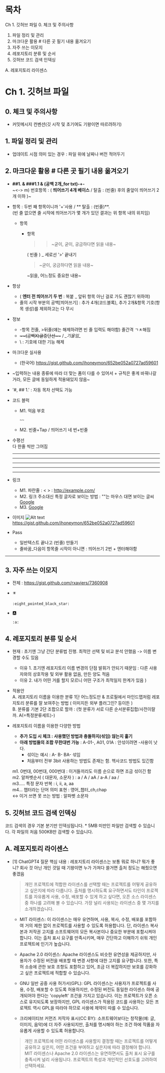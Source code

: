 # 목차
Ch 1. 깃허브 파일
0. 체크 및 주의사항
1. 파일 정리 및 관리
2. 마크다운 활용 # 다른 곳 필기 내용 옮겨오기
3. 자주 쓰는 이모지    
4. 레포지토리 분류 및 순서         
5. 깃허브 코드 검색 인덱싱
    
A. 레포지토리 라이센스   

# Ch 1. 깃허브 파일
## 0. 체크 및 주의사항
  - 커밋메시지 컨벤션(깃 시작 및 초기여도 기왕이면 따르려하기)

## 1. 파일 정리 및 관리    
  - 업데이트 시점 의미 있는 경우 : 파일 위에 날짜나 버전 적어두기
    
## 2. 마크다운 활용 # 다른 곳 필기 내용 옮겨오기   
  - **##1. & ###1.1 & (공백 2개_for txt)-+-**  
    ~<-> m) 번호항목 : ( **띄어쓰기 4개 베이스** / 탈출 : (빈줄) 후의 줄앞이 띄어쓰기 2개 이하 )~
    
  - 항목 : 두번 째 항목이니까 '+'사용 / ** 탈출 : (빈줄)**.  
(빈 줄 없으면 줄 시작에 띄어쓰기가 몇 개가 있던 결과는 위 항목 내의 위치임)
    + 항목
      - 항목
        >> ~굳이, 굳이, 궁금하다면 읽을 내용~
         
        ( 빈줄 ) _ 세로선 '>' 끝내기
        
        > ~굳이, 궁금하다면 읽을 내용~   
  
        ~읽을, 어느정도 중요한 내용~   

  - 항상  
    + ( **엔터 전 띄어쓰기 두 번** : 복붙 _ 앞뒤 항목 아닌 걸로 가도 괜찮기 위하여)
    + 줄의 시작 부분의 공백[띄어쓰기] : 추가 4개(코드블록), 추가 2개&항목 기호(항목 생성)를 제외하고는 다 무시
  
  - 정보
    + -항목 전줄, >뒤줄(얘는 해제하려면 빈 줄 입력도 해야함) 줄간격 ㄱㅊ해짐  
    + ~~\~\~(공백X)글중단선\~\~~~ / _\_기울임\__
    + \ : 기호에 대한 기능 해제

  - 마크다운 실사용  
    + (한국어) https://gist.github.com/ihoneymon/652be052a0727ad59601  
  - ~입력하는 내용 종류에 따라 더 맞는 폼이 다를 수 있어서 + 규칙은 좋게 바꿔나갈 거라, 모든 글에 동일하게 적용돼있지 않음~  

  - '#, ## 1.' : 자동 목차 선택도 가능  
  - 코드 블럭   
    + M1. 억음  부호  
      ```   
      ~~   
      ```   

    + M2. 빈줄+Tap / 띄어쓰기 네 번+빈줄  

  - 수평선  
    다 한줄 씩만 그어짐  
    
    ---------------------------------------  
    * * *  
    ***  
    *****  
    - - -  

  - 링크
    + M1. 파란줄 : <  >
    : <http://example.com/>
    + M2. 링크 주소대신 특정 글자로 보이는 방법 
    : ""는 마우스 대면 보이는 글씨
    [Google](https://google.com, "google link")
    + M3.
    [Google][googlelink]
  
    [googlelink]: https://google.com "Go google"
  
  - 이미지
    ![Alt text](/path/to/img.jpg)
    https://gist.github.com/ihoneymon/652be052a0727ad59601

  - Pass
    + 일반텍스트 끝나고 (빈줄) 만들기      
    + 줄바꿈_다음이 항목줄 시작이 아니면 : 띄어쓰기 2번 + 엔터해야함

-------

    
## 3. 자주 쓰는 이모지  
  - 전체 : https://gist.github.com/rxaviers/7360908
  - ✴️
    ```
    :eight_pointed_black_star:
    ```
  
  - 🅰️  
    ```  
    :a:  
    ```
    
## 4. 레포지토리 분류 및 순서     
  - 현재 : 초기엔 그냥 간단 분류법 진행. 최적안 선택 및 비교 분석 안했음  -> 이름 변경할 수도 있음  
    + 이유 1. 초기엔 레포지토리 이름 변경의 단점 발휘가 안되기 때문임 : 다른 사용자와의 상호작용 및 외부 활용 없음, 만든 양도 적음   
    + 이유 2. 내가 어떤 거를 할지 모르니 어떤 구조가 최적일지 한계가 있음 )
      
  - 적용안  
    A. 레포지토리 이름을 이용한 분류 1단 어느정도만 & 프로필에서 마인드맵처럼 레포지토리 분류를 잘 보여주는 방법  ( 이미지든 외부 플러그인? 등이든 )  
    B. 분류를 기본 2단 조합으로 할까 : (첫 분류가 서로 다른 순서분류집합/사전이랄까. A(=특정분류세트)-)   
    
  - 레포지토리 이름을 이용한 다양한 방법  
    + **추가 도입 시 체크 : 사용했던 방법과 충돌하지(섞임) 않는지 훑기**   
    + **아래 방법들의 조합 무한대번 가능** : A-01-, A01, 01A : 안섞이려면 -사용이 낫다.  
      - 섞이는 예시 : A- B- BA- 섞임  
      - 처음부터 전부 3bit 사용하는 방법도 존재는 함. 헥사코드 방법도 있긴함

    m1. 0번대, 00번대, 000번대 : 이거들끼리도 이름 순으로 하면 조금 섞이긴 함  
    m2. 알파벳순서 ( 대문자, 소문자 ) : a / A / aA / a-A / aa /   
    m3..... 특정 문자 반복 : i, ii, a, aa  
    m4... 챕터라는 단어 의미 표현 : 영어_챕터_ch,chap  
      <-> 이거 쓰면 못 쓰는 방법 : 알파벳 소문자
      
## 5. 깃허브 코드 검색 인덱싱
  코드 검색의 경우 기본 분기만 인덱싱됩니다. * 5MB 미만인 파일만 검색할 수 있습니다.
  각 파일의 처음 500KB만 검색할 수 있습니다.
    

## A. 레포지토리 라이센스
  - [1] ChatGPT4 질문 핵심 내용 : 레포지토리 라이센스는 보통 뭐로 하니? 뭐가 좋니? 회사 것 아닌 개인 것일 때 기왕이면 누가 가져다 쓸거면 출처 정도는 해줬으면 좋겠음
    > 개인 프로젝트에 적합한 라이센스를 선택할 때는 프로젝트를 어떻게 공유하고 싶은지에 따라 다릅니다. 출처를 명시하도록 요구하면서도 타인이 프로젝트를 자유롭게 사용, 수정, 배포할 수 있게 하고 싶다면, 오픈 소스 라이센스 중 하나를 고려해 볼 수 있습니다. 가장 널리 사용되는 라이센스 중 몇 가지를 소개하겠습니다.
    + MIT 라이센스: 이 라이센스는 매우 유연하며, 사용, 복사, 수정, 배포를 포함하여 거의 제한 없이 프로젝트를 사용할 수 있도록 허용합니다. 단, 라이센스 복사본과 저작권 고지를 소프트웨어의 모든 복사본이나 중요한 부분에 포함시켜야 합니다. 이는 출처 표시 요구를 만족시키며, 매우 간단하고 이해하기 쉬워 개인 프로젝트에 인기가 높습니다.
  
    + Apache 2.0 라이센스: Apache 라이센스도 비슷한 유연성을 제공하지만, 사용자가 수정된 버전을 배포할 때 변경 사항에 대한 고지를 요구합니다. 또한, 특허 소송에 관한 보호 조항도 포함하고 있어, 조금 더 복잡하지만 보호를 강화하고 싶은 프로젝트에 적합할 수 있습니다.
  
    + GNU 일반 공중 사용 허가서(GPL): GPL 라이센스는 사용자가 프로젝트를 사용, 수정, 배포할 수 있도록 허용하지만, 수정된 버전도 동일한 라이센스 하에 공개되어야 한다는 'copyleft' 조건을 가지고 있습니다. 이는 프로젝트가 오픈 소스로 유지되도록 보장하지만, GPL 라이센스가 적용된 코드를 사용하는 모든 프로젝트 역시 GPL을 따라야 하므로 사용에 제약이 따를 수 있습니다.
  
    + 크리에이티브 커먼즈 저작자 표시(CC BY): 소프트웨어보다는 창작물(예: 글, 이미지, 음악)에 더 자주 사용되지만, 출처를 명시해야 하는 조건 하에 작품을 자유롭게 사용할 수 있도록 허용합니다.
  
    > 개인 프로젝트에 어떤 라이센스를 사용할지 결정할 때는 프로젝트를 어떻게 공유하고 싶은지, 어떤 조건을 부여하고 싶은지에 따라 결정해야 합니다. MIT 라이센스나 Apache 2.0 라이센스는 유연하면서도 출처 표시 요구를 충족시켜 널리 사용됩니다. 프로젝트의 특성과 개인적인 선호도를 고려하여 선택하세요.

